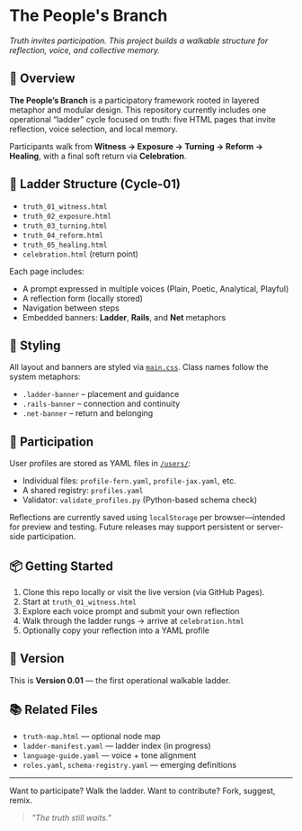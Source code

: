 # The People's Branch

_Truth invites participation. This project builds a walkable structure for reflection, voice, and collective memory._

## 🌿 Overview

**The People’s Branch** is a participatory framework rooted in layered metaphor and modular design. This repository currently includes one operational “ladder” cycle focused on truth: five HTML pages that invite reflection, voice selection, and local memory.

Participants walk from **Witness → Exposure → Turning → Reform → Healing**, with a final soft return via **Celebration**.

## 🧗 Ladder Structure (Cycle-01)

- `truth_01_witness.html`
- `truth_02_exposure.html`
- `truth_03_turning.html`
- `truth_04_reform.html`
- `truth_05_healing.html`
- `celebration.html` (return point)

Each page includes:
- A prompt expressed in multiple voices (Plain, Poetic, Analytical, Playful)
- A reflection form (locally stored)
- Navigation between steps
- Embedded banners: **Ladder**, **Rails**, and **Net** metaphors

## 🎨 Styling

All layout and banners are styled via [`main.css`](main.css). Class names follow the system metaphors:
- `.ladder-banner` – placement and guidance
- `.rails-banner` – connection and continuity
- `.net-banner` – return and belonging

## 👥 Participation

User profiles are stored as YAML files in [`/users/`](users/):
- Individual files: `profile-fern.yaml`, `profile-jax.yaml`, etc.
- A shared registry: `profiles.yaml`
- Validator: `validate_profiles.py` (Python-based schema check)

Reflections are currently saved using `localStorage` per browser—intended for preview and testing. Future releases may support persistent or server-side participation.

## 📦 Getting Started

1. Clone this repo locally or visit the live version (via GitHub Pages).
2. Start at `truth_01_witness.html`
3. Explore each voice prompt and submit your own reflection
4. Walk through the ladder rungs → arrive at `celebration.html`
5. Optionally copy your reflection into a YAML profile

## 🔧 Version

This is **Version 0.01** — the first operational walkable ladder.

## 📚 Related Files

- `truth-map.html` — optional node map
- `ladder-manifest.yaml` — ladder index (in progress)
- `language-guide.yaml` — voice + tone alignment
- `roles.yaml`, `schema-registry.yaml` — emerging definitions

---

Want to participate? Walk the ladder. Want to contribute? Fork, suggest, remix.

> _"The truth still waits."_
